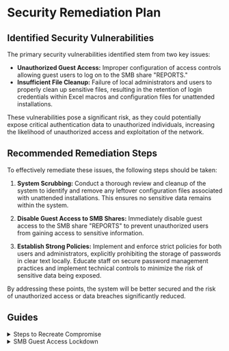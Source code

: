 # Security Remediation Plan

## Identified Security Vulnerabilities

The primary security vulnerabilities identified stem from two key issues:

- **Unauthorized Guest Access:** Improper configuration of access controls allowing guest users to log on to the SMB share "REPORTS."
- **Insufficient File Cleanup:** Failure of local administrators and users to properly clean up sensitive files, resulting in the retention of login credentials within Excel macros and configuration files for unattended installations.

These vulnerabilities pose a significant risk, as they could potentially expose critical authentication data to unauthorized individuals, increasing the likelihood of unauthorized access and exploitation of the network.

## Recommended Remediation Steps

To effectively remediate these issues, the following steps should be taken:

1. **System Scrubbing:** Conduct a thorough review and cleanup of the system to identify and remove any leftover configuration files associated with unattended installations. This ensures no sensitive data remains within the system.

2. **Disable Guest Access to SMB Shares:** Immediately disable guest access to the SMB share "REPORTS" to prevent unauthorized users from gaining access to sensitive information.

3. **Establish Strong Policies:** Implement and enforce strict policies for both users and administrators, explicitly prohibiting the storage of passwords in clear text locally. Educate staff on secure password management practices and implement technical controls to minimize the risk of sensitive data being exposed.

By addressing these points, the system will be better secured and the risk of unauthorized access or data breaches significantly reduced.

## Guides

<details>
  <summary>Steps to Recreate Compromise</summary>
  
# Recreating the Compromise

## Step 1: Reconnaissance

Using the following commands, I was able to get information on the open ports and then moved to see if there were any public-facing SMB shares.

nmap -sV -sS -A 10.129.156.234

Please see below for a screenshot of the output of the commands.
![nmap output](https://github.com/Miner221272/Writeups/blob/main/Medium/Querier/screenshots/nmap.png)

Next, we moved to see if there were any shares available.

smbclient -N -L \\\\\\\\10.129.156.234

Please see below for a screenshot of the output of the commands.
![smb shares](https://github.com/Miner221272/Writeups/blob/main/Medium/Querier/screenshots/smb_enumeration.png)

## Step 2: Initial Access

Through the above reconnaissance we were able to identify the "Reports" share
We can test if this share allows guest logon through the following
smbclient -N \\\\\\\\10.129.156.234\\\\Reports
This will succeed and by using the "ls" command we can see that 

"Currency Volume Report.xlsm" is saved here
![smb vuln file](https://github.com/Miner221272/Writeups/blob/main/Medium/Querier/screenshots/smb_available_file.png)

use the following command to save this file locally.

get "Currency Volume Report.xlsm"

The "m" in ".xlsm" means there are macros enabled.
We will next unzip the file with the "unzip" command.
Once it is unzipped use the following command to gain access to our first set of compromised credentials.

head xl/vbaProject.bin | strings
![first creds gathered](https://github.com/Miner221272/Writeups/blob/main/Medium/Querier/screenshots/Initial_creds_comp.png)


</details>

<details>
  <summary>SMB Guest Access Lockdown</summary>
  
  1. **Step 1:** Disable guest access to the SMB share by adjusting the appropriate access control settings on the server.
  2. **Step 2:** Review and confirm that only authorized users and groups have access to the share.
  3. **Step 3:** Ensure the system is configured to prevent guest access in the future by disabling guest accounts or limiting permissions.
  4. **Step 4:** Document the updated access control configuration and test to confirm restrictions are enforced.

</details>


